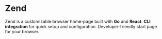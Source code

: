 # Zend

Zend is a customizable browser home-page built with **Go** and **React**.
**CLI integration** for quick setup and configuration.
Developer-friendly start page for your browser.

